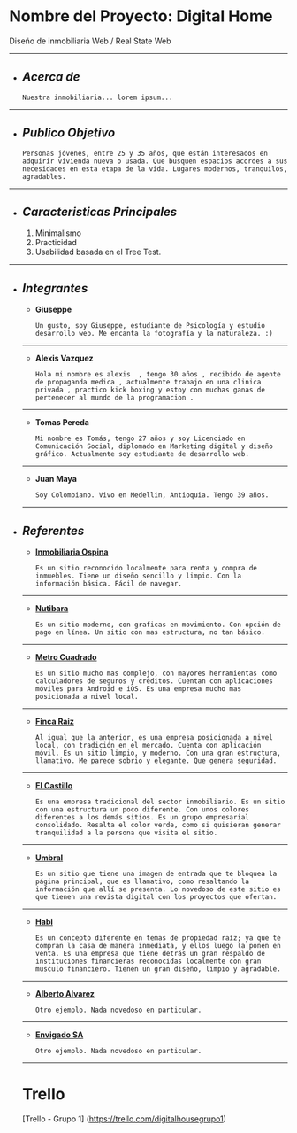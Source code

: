 # Nombre del Proyecto: Digital Home
Diseño de inmobiliaria Web  / Real State Web
___

+ ## ___Acerca de___
    ```
    Nuestra inmobiliaria... lorem ipsum...
___

+ ## ___Publico Objetivo___
    ```
    Personas jóvenes, entre 25 y 35 años, que están interesados en adquirir vivienda nueva o usada. Que busquen espacios acordes a sus necesidades en esta etapa de la vida. Lugares modernos, tranquilos, agradables.
___

+ ## ___Caracteristicas Principales___
    1. Minimalismo
    2. Practicidad
    3. Usabilidad basada en el Tree Test.
___

+ ## ___Integrantes___

   - __Giuseppe__

        ```
        Un gusto, soy Giuseppe, estudiante de Psicología y estudio desarrollo web. Me encanta la fotografía y la naturaleza. :)
    ___

   - __Alexis Vazquez__

         Hola mi nombre es alexis  , tengo 30 años , recibido de agente de propaganda medica , actualmente trabajo en una clinica privada , practico kick boxing y estoy con muchas ganas de pertenecer al mundo de la programacion .
    ___
    
    

    - __Tomas Pereda__

        ```
        Mi nombre es Tomás, tengo 27 años y soy Licenciado en Comunicación Social, diplomado en Marketing digital y diseño gráfico. Actualmente soy estudiante de desarrollo web.
    ___

    - __Juan Maya__

        ```
        Soy Colombiano. Vivo en Medellin, Antioquia. Tengo 39 años.
    ___

+ ## ___Referentes___
    - __[Inmobiliaria Ospina](https://www.inmobiliariaospina.com/)__
        ```
        Es un sitio reconocido localmente para renta y compra de inmuebles. Tiene un diseño sencillo y limpio. Con la información básica. Fácil de navegar.
    ___
    - __[Nutibara](https://anutibara.com/)__
        ```
        Es un sitio moderno, con graficas en movimiento. Con opción de pago en línea. Un sitio con mas estructura, no tan básico.
    ___
    - __[Metro Cuadrado](https://www.metrocuadrado.com/)__
        ```
        Es un sitio mucho mas complejo, con mayores herramientas como calculadores de seguros y créditos. Cuentan con aplicaciones móviles para Android e iOS. Es una empresa mucho mas posicionada a nivel local.
    ___
    - __[Finca Raiz](https://www.fincaraiz.com.co/)__
        ```
        Al igual que la anterior, es una empresa posicionada a nivel local, con tradición en el mercado. Cuenta con aplicación móvil. Es un sitio limpio, y moderno. Con una gran estructura, llamativo. Me parece sobrio y elegante. Que genera seguridad.
    ___
    - __[El Castillo](https://www.arrendamientoselcastillo.com.co/)__
        ```
        Es una empresa tradicional del sector inmobiliario. Es un sitio con una estructura un poco diferente. Con unos colores diferentes a los demás sitios. Es un grupo empresarial consolidado. Resalta el color verde, como si quisieran generar tranquilidad a la persona que visita el sitio.
    ___
    - __[Umbral](https://arrendamientosumbral.co/)__
        ```
        Es un sitio que tiene una imagen de entrada que te bloquea la página principal, que es llamativo, como resaltando la información que allí se presenta. Lo novedoso de este sitio es que tienen una revista digital con los proyectos que ofertan.
    ___
    - __[Habi](https://habi.co/)__
        ```
        Es un concepto diferente en temas de propiedad raíz; ya que te compran la casa de manera inmediata, y ellos luego la ponen en venta. Es una empresa que tiene detrás un gran respaldo de instituciones financieras reconocidas localmente con gran musculo financiero. Tienen un gran diseño, limpio y agradable.
    ___
    - __[Alberto Alvarez](https://albertoalvarez.com/)__
        ```
        Otro ejemplo. Nada novedoso en particular.
    ___
    - __[Envigado SA](https://www.arrendamientosenvigadosa.com/)__
        ```
        Otro ejemplo. Nada novedoso en particular.
    ___

    # Trello

    [Trello - Grupo 1] (https://trello.com/digitalhousegrupo1)




















